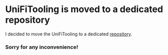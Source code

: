 # UniFiTooling is moved to a dedicated repository

I decided to move the UniFiTooling to a dedicated [repository](https://github.com/jhochwald/UniFiTooling).

### Sorry for any inconvenience!

